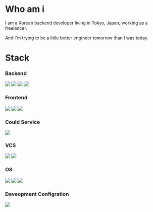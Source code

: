 # Who am i
I am a Korean backend developer living in Tokyo, Japan, working as a freelancer. 

And I'm trying to be a little better engineer tomorrow than I was today.

# Stack
### Backend
<img src="https://img.shields.io/badge/Ruby-CC342D?style=for-the-badge&logo=Ruby&logoColor=white"> <img src="https://img.shields.io/badge/Ruby_on_Rails-D30001?style=for-the-badge&logo=RubyOnRails&logoColor=white"> <img src="https://img.shields.io/badge/Java-137CBD?style=for-the-badge&logo=java&logoColor=white"> <img src="https://img.shields.io/badge/Spring-6DB33F?style=for-the-badge&logo=spring&logoColor=white"> 

### Frontend
<img src="https://img.shields.io/badge/html5-E34F26?style=for-the-badge&logo=html5&logoColor=white"> <img src="https://img.shields.io/badge/javascript-F7DF1E?style=for-the-badge&logo=javascript&logoColor=white"> <img src="https://img.shields.io/badge/jQuery-0769AD?style=for-the-badge&logo=jquery&logoColor=white"> 

### Could Service
<img src="https://img.shields.io/badge/aws_lightsail-232F3E?style=for-the-badge&logo=aws_lightsail&logoColor=white"> 

### VCS
<img src="https://img.shields.io/badge/git-F05032?style=for-the-badge&logo=git&logoColor=white"> <img src="https://img.shields.io/badge/github-181717?style=for-the-badge&logo=github&logoColor=white"> 

### OS
<img src="https://img.shields.io/badge/macOS-000000?style=for-the-badge&logo=macOS&logoColor=white"> <img src="https://img.shields.io/badge/linux-FCC624?style=for-the-badge&logo=linux&logoColor=white"> <img src="https://img.shields.io/badge/windows-0078D4?style=for-the-badge&logo=windows&logoColor=white">

### Deveopment Configration
<img src="https://img.shields.io/badge/vim-019733?style=for-the-badge&logo=vim&logoColor=white">

